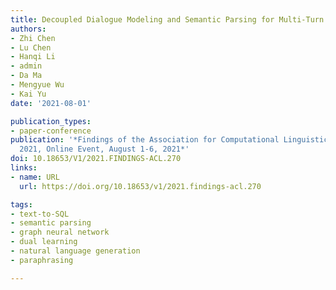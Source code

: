 ```yaml
---
title: Decoupled Dialogue Modeling and Semantic Parsing for Multi-Turn Text-to-SQL
authors:
- Zhi Chen
- Lu Chen
- Hanqi Li
- admin
- Da Ma
- Mengyue Wu
- Kai Yu
date: '2021-08-01'

publication_types:
- paper-conference
publication: '*Findings of the Association for Computational Linguistics: ACL/IJCNLP
  2021, Online Event, August 1-6, 2021*'
doi: 10.18653/V1/2021.FINDINGS-ACL.270
links:
- name: URL
  url: https://doi.org/10.18653/v1/2021.findings-acl.270

tags:
- text-to-SQL
- semantic parsing
- graph neural network
- dual learning
- natural language generation
- paraphrasing

---
```

